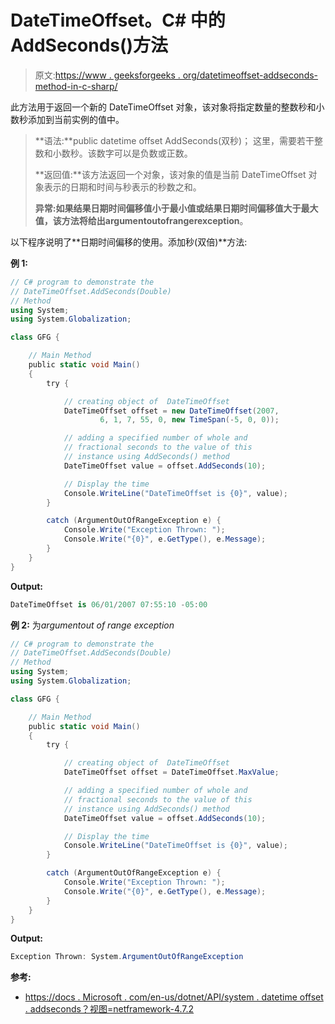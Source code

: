 # DateTimeOffset。C# 中的 AddSeconds()方法

> 原文:[https://www . geeksforgeeks . org/datetimeoffset-addseconds-method-in-c-sharp/](https://www.geeksforgeeks.org/datetimeoffset-addseconds-method-in-c-sharp/)

此方法用于返回一个新的 DateTimeOffset 对象，该对象将指定数量的整数秒和小数秒添加到当前实例的值中。

> **语法:**public datetime offset AddSeconds(双秒)；
> 这里，需要若干整数和小数秒。该数字可以是负数或正数。
> 
> **返回值:**该方法返回一个对象，该对象的值是当前 DateTimeOffset 对象表示的日期和时间与秒表示的秒数之和。
> 
> **异常:**如果结果日期时间偏移值小于最小值或结果日期时间偏移值大于最大值，该方法将给出**argumentoutofrangerexception**。

以下程序说明了**日期时间偏移的使用。添加秒(双倍)**方法:

**例 1:**

```cs
// C# program to demonstrate the
// DateTimeOffset.AddSeconds(Double)
// Method
using System;
using System.Globalization;

class GFG {

    // Main Method
    public static void Main()
    {
        try {

            // creating object of  DateTimeOffset
            DateTimeOffset offset = new DateTimeOffset(2007,
                    6, 1, 7, 55, 0, new TimeSpan(-5, 0, 0));

            // adding a specified number of whole and
            // fractional seconds to the value of this
            // instance using AddSeconds() method
            DateTimeOffset value = offset.AddSeconds(10);

            // Display the time
            Console.WriteLine("DateTimeOffset is {0}", value);
        }

        catch (ArgumentOutOfRangeException e) {
            Console.Write("Exception Thrown: ");
            Console.Write("{0}", e.GetType(), e.Message);
        }
    }
}
```

**Output:**

```cs
DateTimeOffset is 06/01/2007 07:55:10 -05:00

```

**例 2:** 为*argumentout of range exception*

```cs
// C# program to demonstrate the
// DateTimeOffset.AddSeconds(Double)
// Method
using System;
using System.Globalization;

class GFG {

    // Main Method
    public static void Main()
    {
        try {

            // creating object of  DateTimeOffset
            DateTimeOffset offset = DateTimeOffset.MaxValue;

            // adding a specified number of whole and
            // fractional seconds to the value of this
            // instance using AddSeconds() method
            DateTimeOffset value = offset.AddSeconds(10);

            // Display the time
            Console.WriteLine("DateTimeOffset is {0}", value);
        }

        catch (ArgumentOutOfRangeException e) {
            Console.Write("Exception Thrown: ");
            Console.Write("{0}", e.GetType(), e.Message);
        }
    }
}
```

**Output:**

```cs
Exception Thrown: System.ArgumentOutOfRangeException

```

**参考:**

*   [https://docs . Microsoft . com/en-us/dotnet/API/system . datetime offset . addseconds？视图=netframework-4.7.2](https://docs.microsoft.com/en-us/dotnet/api/system.datetimeoffset.addseconds?view=netframework-4.7.2)